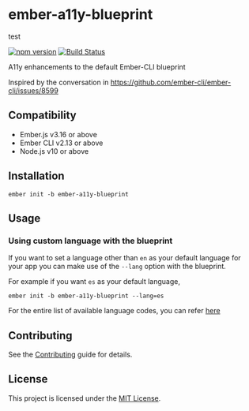 ember-a11y-blueprint
==============================================================================

test

[![npm version](https://badge.fury.io/js/ember-a11y-blueprint.svg)](https://badge.fury.io/js/ember-a11y-blueprint)
[![Build Status](https://travis-ci.com/kellyselden/ember-a11y-blueprint.svg?branch=master)](https://travis-ci.com/kellyselden/ember-a11y-blueprint)

A11y enhancements to the default Ember-CLI blueprint

Inspired by the conversation in https://github.com/ember-cli/ember-cli/issues/8599

Compatibility
------------------------------------------------------------------------------

* Ember.js v3.16 or above
* Ember CLI v2.13 or above
* Node.js v10 or above


Installation
------------------------------------------------------------------------------

```
ember init -b ember-a11y-blueprint
```


Usage
------------------------------------------------------------------------------

### Using custom language with the blueprint

If you want to set a language other than `en` as your default language for your app
you can make use of the `--lang` option with the blueprint.

For example if you want `es` as your default language,
```
ember init -b ember-a11y-blueprint --lang=es
```

For the entire list of available language codes, you can refer [here](https://www.loc.gov/standards/iso639-2/php/English_list.php)

Contributing
------------------------------------------------------------------------------

See the [Contributing](CONTRIBUTING.md) guide for details.


License
------------------------------------------------------------------------------

This project is licensed under the [MIT License](LICENSE.md).

